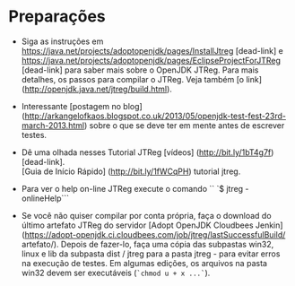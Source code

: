 # Preparações

* Siga as instruções em https://java.net/projects/adoptopenjdk/pages/InstallJtreg [dead-link] e https://java.net/projects/adoptopenjdk/pages/EclipseProjectForJTReg [dead-link] para saber mais sobre o OpenJDK JTReg. Para mais detalhes, os passos para compilar o JTReg. Veja também [o link] (http://openjdk.java.net/jtreg/build.html).

* Interessante [postagem no blog] (http://arkangelofkaos.blogspot.co.uk/2013/05/openjdk-test-fest-23rd-march-2013.html) sobre o que se deve ter em mente antes de escrever testes.

* Dê uma olhada nesses Tutorial JTReg [vídeos] (http://bit.ly/1bT4g7f) [dead-link]. <br/>
[Guia de Início Rápido] (http://bit.ly/1fWCqPH) tutorial jtreg. <br/>

* Para ver o help on-line JTReg execute o comando `` `$ jtreg -onlineHelp```

* Se você não quiser compilar por conta própria, faça o download do último artefato JTReg do servidor [Adopt OpenJDK Cloudbees Jenkin](https://adopt-openjdk.ci.cloudbees.com/job/jtreg/lastSuccessfulBuild/ artefato/).
Depois de fazer-lo, faça uma cópia das subpastas win32, linux e lib da subpasta dist / jtreg para a pasta jtreg - para evitar erros na execução de testes. Em algumas edições, os arquivos na pasta win32 devem ser executáveis ​​(`` `chmod u + x ...` ``).